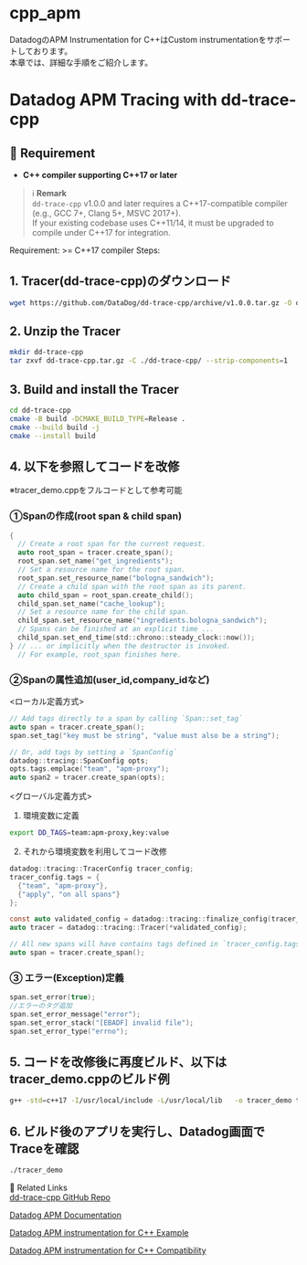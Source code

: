 # cpp_apm
DatadogのAPM Instrumentation for C++はCustom instrumentationをサポートしております。  
本章では、詳細な手順をご紹介します。

# Datadog APM Tracing with dd-trace-cpp

## 📌 Requirement

- **C++ compiler supporting C++17 or later**

> ℹ️ **Remark**  
> `dd-trace-cpp` v1.0.0 and later requires a C++17-compatible compiler (e.g., GCC 7+, Clang 5+, MSVC 2017+).  
> If your existing codebase uses C++11/14, it must be upgraded to compile under C++17 for integration.

Requirement: >= C++17 compiler
Steps:

## 1. Tracer(dd-trace-cpp)のダウンロード
```bash
wget https://github.com/DataDog/dd-trace-cpp/archive/v1.0.0.tar.gz -O dd-trace-cpp.tar.gz
```

## 2. Unzip the Tracer
```bash
mkdir dd-trace-cpp
tar zxvf dd-trace-cpp.tar.gz -C ./dd-trace-cpp/ --strip-components=1
```

## 3. Build and install the Tracer
```bash
cd dd-trace-cpp
cmake -B build -DCMAKE_BUILD_TYPE=Release .
cmake --build build -j
cmake --install build
```

## 4. 以下を参照してコードを改修
※tracer_demo.cppをフルコードとして参考可能

### ①Spanの作成(root span & child span)
```c
{
  // Create a root span for the current request.
  auto root_span = tracer.create_span();
  root_span.set_name("get_ingredients");
  // Set a resource name for the root span.
  root_span.set_resource_name("bologna_sandwich");
  // Create a child span with the root span as its parent.
  auto child_span = root_span.create_child();
  child_span.set_name("cache_lookup");
  // Set a resource name for the child span.
  child_span.set_resource_name("ingredients.bologna_sandwich");
  // Spans can be finished at an explicit time ...
  child_span.set_end_time(std::chrono::steady_clock::now());
} // ... or implicitly when the destructor is invoked.
  // For example, root_span finishes here.
```

### ②Spanの属性追加(user_id,company_idなど)
 <ローカル定義方式>
 ```c
// Add tags directly to a span by calling `Span::set_tag`
auto span = tracer.create_span();
span.set_tag("key must be string", "value must also be a string");

// Or, add tags by setting a `SpanConfig`
datadog::tracing::SpanConfig opts;
opts.tags.emplace("team", "apm-proxy");
auto span2 = tracer.create_span(opts);
 ```

 <グローバル定義方式>  
1. 環境変数に定義
```bash
export DD_TAGS=team:apm-proxy,key:value
```

2. それから環境変数を利用してコード改修  
```c
datadog::tracing::TracerConfig tracer_config;
tracer_config.tags = {
  {"team", "apm-proxy"},
  {"apply", "on all spans"}
};

const auto validated_config = datadog::tracing::finalize_config(tracer_config);
auto tracer = datadog::tracing::Tracer(*validated_config);

// All new spans will have contains tags defined in `tracer_config.tags`
auto span = tracer.create_span();
```

### ③ エラー(Exception)定義
```c
span.set_error(true);
//エラーのタグ追加
span.set_error_message("error");
span.set_error_stack("[EBADF] invalid file");
span.set_error_type("errno");
```

## 5. コードを改修後に再度ビルド、以下はtracer_demo.cppのビルド例
```bash
g++ -std=c++17 -I/usr/local/include -L/usr/local/lib   -o tracer_demo tracer_demo.cpp   -ldd_trace_cpp-static -lcurl -lpthread -ldl
```

## 6. ビルド後のアプリを実行し、Datadog画面でTraceを確認
```bash
./tracer_demo
```

📎 Related Links  
[dd-trace-cpp GitHub Repo](https://github.com/DataDog/dd-trace-cpp)

[Datadog APM Documentation](https://docs.datadoghq.com/tracing/trace_collection/custom_instrumentation/cpp/dd-api?tab=globally)

[Datadog APM instrumentation for C++ Example ](https://docs.datadoghq.com/tracing/guide/setting_up_apm_with_cpp/)

[Datadog APM instrumentation for C++ Compatibility](https://docs.datadoghq.com/tracing/trace_collection/compatibility/cpp/)




